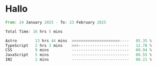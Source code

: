 # Hallo
<!--START_SECTION:waka-->

```rust
From: 24 January 2025 - To: 23 February 2025

Total Time: 16 hrs 5 mins

Astro        13 hrs 44 mins  >>>>>>>>>>>>>>>>>>>>>----   85.35 %
TypeScript   2 hrs 3 mins    >>>----------------------   12.78 %
CSS          9 mins          -------------------------   00.94 %
JavaScript   5 mins          -------------------------   00.55 %
INI          2 mins          -------------------------   00.21 %
```

<!--END_SECTION:waka-->
